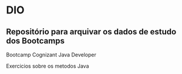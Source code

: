 # DIO
## Repositório para arquivar os dados de estudo dos Bootcamps

Bootcamp Cognizant Java Developer

Exercicios sobre os metodos Java
